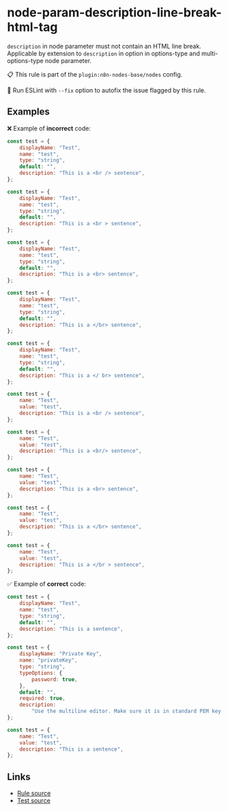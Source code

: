 [//]: # "File generated from a template. Do not edit this file directly."

# node-param-description-line-break-html-tag

`description` in node parameter must not contain an HTML line break. Applicable by extension to `description` in option in options-type and multi-options-type node parameter.

📋 This rule is part of the `plugin:n8n-nodes-base/nodes` config.

🔧 Run ESLint with `--fix` option to autofix the issue flagged by this rule.

## Examples

❌ Example of **incorrect** code:

```js
const test = {
	displayName: "Test",
	name: "test",
	type: "string",
	default: "",
	description: "This is a <br /> sentence",
};

const test = {
	displayName: "Test",
	name: "test",
	type: "string",
	default: "",
	description: "This is a <br > sentence",
};

const test = {
	displayName: "Test",
	name: "test",
	type: "string",
	default: "",
	description: "This is a <br> sentence",
};

const test = {
	displayName: "Test",
	name: "test",
	type: "string",
	default: "",
	description: "This is a </br> sentence",
};

const test = {
	displayName: "Test",
	name: "test",
	type: "string",
	default: "",
	description: "This is a </ br> sentence",
};

const test = {
	name: "Test",
	value: "test",
	description: "This is a <br /> sentence",
};

const test = {
	name: "Test",
	value: "test",
	description: "This is a <br/> sentence",
};

const test = {
	name: "Test",
	value: "test",
	description: "This is a <br> sentence",
};

const test = {
	name: "Test",
	value: "test",
	description: "This is a </br> sentence",
};

const test = {
	name: "Test",
	value: "test",
	description: "This is a </br > sentence",
};
```

✅ Example of **correct** code:

```js
const test = {
	displayName: "Test",
	name: "test",
	type: "string",
	default: "",
	description: "This is a sentence",
};

const test = {
	displayName: "Private Key",
	name: "privateKey",
	type: "string",
	typeOptions: {
		password: true,
	},
	default: "",
	required: true,
	description:
		"Use the multiline editor. Make sure it is in standard PEM key format:<br />-----BEGIN PRIVATE KEY-----<br />KEY DATA GOES HERE<br />-----END PRIVATE KEY-----",
};

const test = {
	name: "Test",
	value: "test",
	description: "This is a sentence",
};
```

## Links

- [Rule source](../../lib/rules/node-param-description-line-break-html-tag.ts)
- [Test source](../../tests/node-param-description-line-break-html-tag.test.ts)
